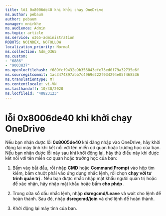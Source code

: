 ```yaml
---
title: lỗi 0x8006de40 khi khởi chạy OneDrive
ms.author: pebaum
author: pebaum
manager: mnirkhe
ms.audience: Admin
ms.topic: article
ms.service: o365-administration
ROBOTS: NOINDEX, NOFOLLOW
localization_priority: Normal
ms.collection: Adm_O365
ms.custom:
- "6886"
- "9003837"
ms.openlocfilehash: f689fcf9432e9b356843efe73ed0f79a32735e6f
ms.sourcegitcommit: 1ac3474897abb7c4969e222f934294e05f468536
ms.translationtype: MT
ms.contentlocale: vi-VN
ms.lasthandoff: 10/30/2020
ms.locfileid: "48823123"
---
```

# <a name="0x8004de40-error-when-launching-onedrive"></a>lỗi 0x8006de40 khi khởi chạy OneDrive

Nếu bạn nhận được lỗi **0x8005de40** khi đăng nhập vào OneDrive, hãy khởi động lại máy tính khi kết nối với tên miền cơ quan hoặc trường học của bạn. Nếu bạn nhận được lỗi này sau khi khởi động lại, hãy thử điều này khi được kết nối với tên miền cơ quan hoặc trường học của bạn:

1. Bấm vào bắt đầu, rồi nhập **CMD** hoặc **Command Prompt**  vào hộp tìm kiếm, bấm chuột phải vào ứng dụng nhắc lệnh, rồi chọn  **chạy với tư trình quản trị** . Nếu bạn được nhắc nhập mật khẩu người quản trị hoặc để xác nhận, hãy nhập mật khẩu hoặc bấm **cho phép** .  

2. Trong cửa sổ dấu nhắc lệnh, nhập **dsregcmd/Leave**  và wait cho lệnh để hoàn thành. Sau đó, nhập **dsregcmd/join** và chờ lệnh để hoàn thành.
3. Khởi động lại máy tính của bạn.
